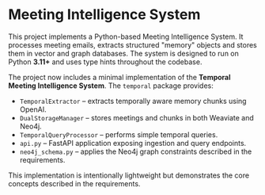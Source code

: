 # Meeting Intelligence System

This project implements a Python-based Meeting Intelligence System. It processes meeting emails, extracts structured "memory" objects and stores them in vector and graph databases. The system is designed to run on Python **3.11+** and uses type hints throughout the codebase.


The project now includes a minimal implementation of the **Temporal Meeting Intelligence System**. The `temporal` package provides:

- `TemporalExtractor` – extracts temporally aware memory chunks using OpenAI.
- `DualStorageManager` – stores meetings and chunks in both Weaviate and Neo4j.
- `TemporalQueryProcessor` – performs simple temporal queries.
- `api.py` – FastAPI application exposing ingestion and query endpoints.
- `neo4j_schema.py` – applies the Neo4j graph constraints described in the requirements.

This implementation is intentionally lightweight but demonstrates the core concepts described in the requirements.
